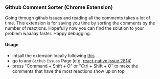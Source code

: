 ### Github Comment Sorter (Chrome Extension)
Going through github issues and reading all the comments takes a lot of time. This extension is for saving you time by sorting the comments by the number of reactions. Hopefully now you can find the solution to your problem waaaay faster. Happy debugging.

#### Usage
- intsall the extension locally following [this](https://developer.chrome.com/extensions/getstarted#manifest)
- go to any `Github` `Issues` Page (e.g. [react-native issue 2814](https://github.com/facebook/react-native/issues/2814))
- press "Command + Shift + O" or "Ctrl + Shift + O" to make the comments that have the most reactions show up on top
